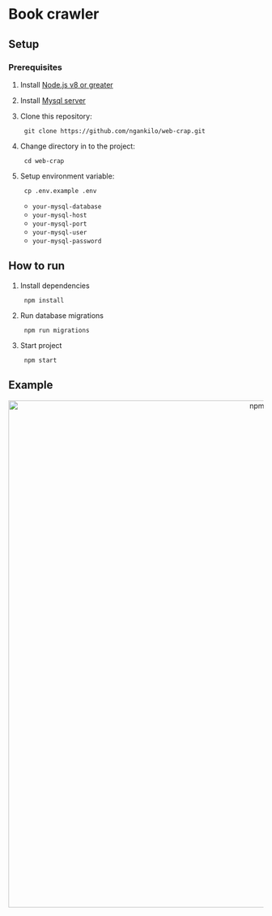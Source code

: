 # Book crawler

## Setup
### Prerequisites

1. Install [Node.js v8 or greater][node]
1. Install [Mysql server][mysql]

1. Clone this repository:

        git clone https://github.com/ngankilo/web-crap.git

1. Change directory in to the project:

        cd web-crap

1. Setup environment variable:
   
        cp .env.example .env

    * `your-mysql-database`
    * `your-mysql-host`
    * `your-mysql-port`
    * `your-mysql-user`
    * `your-mysql-password`

[node]: https://nodejs.org/
[mysql]: https://dev.mysql.com/downloads/mysql/

## How to run
1. Install dependencies 

        npm install


1. Run database migrations 

        npm run migrations


1. Start project

        npm start

## Example
<p align='center'>
<img src='https://i.imgur.com/TTBhNkT.jpg' width='1000' alt='npm start'>
</p>

